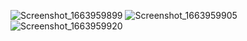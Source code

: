![Screenshot_1663959899](https://user-images.githubusercontent.com/110173521/192039931-5151a53f-1e23-45d4-bbbc-c08d037d4873.png)
![Screenshot_1663959905](https://user-images.githubusercontent.com/110173521/192039973-58f94772-fafb-428a-adad-52bfce978d96.png)
![Screenshot_1663959920](https://user-images.githubusercontent.com/110173521/192039982-ece4686b-bdfa-472d-a78e-7fad69c507e9.png)
